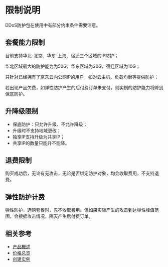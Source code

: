 # 限制说明

DDoS防护包在使用中有部分约束条件需要注意。

## 套餐能力限制
目前支持华北-北京、华东-上海、宿迁三个区域的IP防护；

华北区域最大的防护能力为50G，华东区域为30G，宿迁区域为10G；

只针对已经拥有了京东云内公网IP的用户，如对云主机、负载均衡等提供防护；

若出现产品欠费，如弹性防护产生的后付费订单未支付，则实例的防护能力将降到保底防护。



## 升降级限制
- 保底防护：只允许升级、不允许降级；
- 升级时不支持地域更改；
- 独享IP支持升级为共享IP；
- 共享IP的数量只能升不能降。

## 退费限制
购买成功后，无论有无攻击，无论是否绑定防护对象，均会收取费用，不支持退费。

## 弹性防护计费
弹性防护，选购套餐时，先不收取费用。但如果实际产生的攻击到达弹性峰值范围，会根据攻击情况，隔天产生后付费订单。



## 相关参考

- [产品概述](../Introduction/Product-Overview.md)
- [价格总览](../Pricing/Price-Overview.md)
- [创建实例](../Getting-Started/Create-Instance.md)
